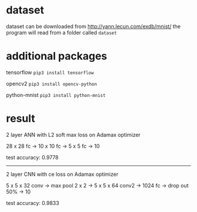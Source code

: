 # dataset
dataset can be downloaded from http://yann.lecun.com/exdb/mnist/ the program will read from a folder called `dataset`

# additional packages
tensorflow `pip3 install tensorflow`

opencv2 `pip3 install opencv-python`

python-mnist `pip3 install python-mnist`


# result
2 layer ANN with L2 soft max loss on Adamax optimizer

28 x 28 fc -> 10 x 10 fc -> 5 x 5 fc -> 10

test accuracy: 0.9778

-------------------------------------------------------------------------

2 layer CNN with ce loss on Adamax optimizer

5 x 5 x 32 conv -> max pool 2 x 2 -> 5 x 5 x 64 conv2 -> 1024 fc -> drop out 50% -> 10

test accuracy: 0.9833
